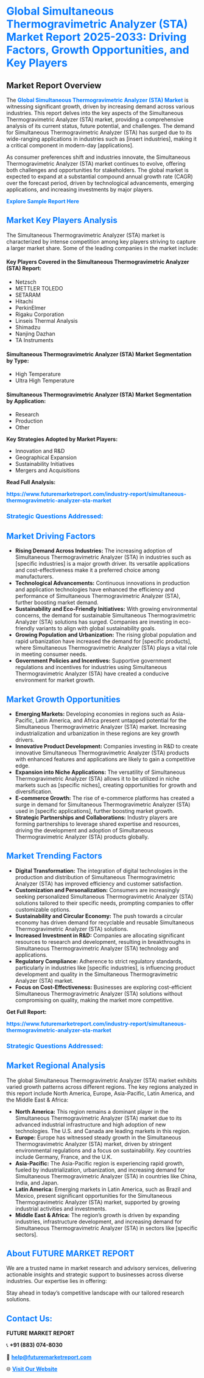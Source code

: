 <h1 style="color: #007BFF;">Global Simultaneous Thermogravimetric Analyzer (STA) Market Report 2025-2033: Driving Factors, Growth Opportunities, and Key Players</h1>

<section id="overview">
<h2>Market Report Overview</h2>
<p>The <a href="https://www.futuremarketreport.com/industry-report/simultaneous-thermogravimetric-analyzer-sta-market" style="color: #007BFF; text-decoration: none;"><strong>Global Simultaneous Thermogravimetric Analyzer (STA) Market</strong></a> is witnessing significant growth, driven by increasing demand across various industries. This report delves into the key aspects of the Simultaneous Thermogravimetric Analyzer (STA) market, providing a comprehensive analysis of its current status, future potential, and challenges. The demand for Simultaneous Thermogravimetric Analyzer (STA) has surged due to its wide-ranging applications in industries such as [insert industries], making it a critical component in modern-day [applications].</p>
<p>As consumer preferences shift and industries innovate, the Simultaneous Thermogravimetric Analyzer (STA) market continues to evolve, offering both challenges and opportunities for stakeholders. The global market is expected to expand at a substantial compound annual growth rate (CAGR) over the forecast period, driven by technological advancements, emerging applications, and increasing investments by major players.</p>
</section>

<section id="overview">
<p><a href="https://www.futuremarketreport.com/request-sample/reportId=106974" style="color: #007BFF; text-decoration: none;"><strong>Explore Sample Report Here</strong></a></p>
</section>

<section id="key-players">
<h2 style="color: #007BFF;">Market Key Players Analysis</h2>
<p>The Simultaneous Thermogravimetric Analyzer (STA) market is characterized by intense competition among key players striving to capture a larger market share. Some of the leading companies in the market include:</p>
<h4>Key Players Covered in the Simultaneous Thermogravimetric Analyzer (STA) Report:</h4>
<ul><li>Netzsch</li><li>METTLER TOLEDO</li><li>SETARAM</li><li>Hitachi</li><li>PerkinElmer</li><li>Rigaku Corporation</li><li>Linseis Thermal Analysis</li><li>Shimadzu</li><li>Nanjing Dazhan</li><li>TA Instruments</li></ul>
<h4>Simultaneous Thermogravimetric Analyzer (STA) Market Segmentation by Type:</h4>
<ul><li>High Temperature</li><li>Ultra High Temperature</li></ul>

<h4>Simultaneous Thermogravimetric Analyzer (STA) Market Segmentation by Application:</h4>
<ul><li>Research</li><li>Production</li><li>Other</li></ul>
<p><strong>Key Strategies Adopted by Market Players:</strong></p>
<ul>
<li>Innovation and R&D</li>
<li>Geographical Expansion</li>
<li>Sustainability Initiatives</li>
<li>Mergers and Acquisitions</li>
</ul>
</section>

<section>
<p><strong>Read Full Analysis: </strong></p><a href="https://www.futuremarketreport.com/industry-report/simultaneous-thermogravimetric-analyzer-sta-market" style="color: #007BFF; text-decoration: none;"><strong>https://www.futuremarketreport.com/industry-report/simultaneous-thermogravimetric-analyzer-sta-market</strong></a>
<h3 style="color: #007BFF;">Strategic Questions Addressed:</h3>
</section>

<section id="driving-factors">
<h2 style="color: #007BFF;">Market Driving Factors</h2>
<ul>
<li><strong>Rising Demand Across Industries:</strong> The increasing adoption of Simultaneous Thermogravimetric Analyzer (STA) in industries such as [specific industries] is a major growth driver. Its versatile applications and cost-effectiveness make it a preferred choice among manufacturers.</li>
<li><strong>Technological Advancements:</strong> Continuous innovations in production and application technologies have enhanced the efficiency and performance of Simultaneous Thermogravimetric Analyzer (STA), further boosting market demand.</li>
<li><strong>Sustainability and Eco-Friendly Initiatives:</strong> With growing environmental concerns, the demand for sustainable Simultaneous Thermogravimetric Analyzer (STA) solutions has surged. Companies are investing in eco-friendly variants to align with global sustainability goals.</li>
<li><strong>Growing Population and Urbanization:</strong> The rising global population and rapid urbanization have increased the demand for [specific products], where Simultaneous Thermogravimetric Analyzer (STA) plays a vital role in meeting consumer needs.</li>
<li><strong>Government Policies and Incentives:</strong> Supportive government regulations and incentives for industries using Simultaneous Thermogravimetric Analyzer (STA) have created a conducive environment for market growth.</li>
</ul>
</section>

<section id="growth-opportunities">
<h2 style="color: #007BFF;">Market Growth Opportunities</h2>
<ul>
<li><strong>Emerging Markets:</strong> Developing economies in regions such as Asia-Pacific, Latin America, and Africa present untapped potential for the Simultaneous Thermogravimetric Analyzer (STA) market. Increasing industrialization and urbanization in these regions are key growth drivers.</li>
<li><strong>Innovative Product Development:</strong> Companies investing in R&D to create innovative Simultaneous Thermogravimetric Analyzer (STA) products with enhanced features and applications are likely to gain a competitive edge.</li>
<li><strong>Expansion into Niche Applications:</strong> The versatility of Simultaneous Thermogravimetric Analyzer (STA) allows it to be utilized in niche markets such as [specific niches], creating opportunities for growth and diversification.</li>
<li><strong>E-commerce Growth:</strong> The rise of e-commerce platforms has created a surge in demand for Simultaneous Thermogravimetric Analyzer (STA) used in [specific applications], further boosting market growth.</li>
<li><strong>Strategic Partnerships and Collaborations:</strong> Industry players are forming partnerships to leverage shared expertise and resources, driving the development and adoption of Simultaneous Thermogravimetric Analyzer (STA) products globally.</li>
</ul>
</section>

<section id="trending-factors">
<h2 style="color: #007BFF;">Market Trending Factors</h2>
<ul>
<li><strong>Digital Transformation:</strong> The integration of digital technologies in the production and distribution of Simultaneous Thermogravimetric Analyzer (STA) has improved efficiency and customer satisfaction.</li>
<li><strong>Customization and Personalization:</strong> Consumers are increasingly seeking personalized Simultaneous Thermogravimetric Analyzer (STA) solutions tailored to their specific needs, prompting companies to offer customizable options.</li>
<li><strong>Sustainability and Circular Economy:</strong> The push towards a circular economy has driven demand for recyclable and reusable Simultaneous Thermogravimetric Analyzer (STA) solutions.</li>
<li><strong>Increased Investment in R&D:</strong> Companies are allocating significant resources to research and development, resulting in breakthroughs in Simultaneous Thermogravimetric Analyzer (STA) technology and applications.</li>
<li><strong>Regulatory Compliance:</strong> Adherence to strict regulatory standards, particularly in industries like [specific industries], is influencing product development and quality in the Simultaneous Thermogravimetric Analyzer (STA) market.</li>
<li><strong>Focus on Cost-Effectiveness:</strong> Businesses are exploring cost-efficient Simultaneous Thermogravimetric Analyzer (STA) solutions without compromising on quality, making the market more competitive.</li>
</ul>
</section>

<section>
<p><strong>Get Full Report: </strong></p><a href="https://www.futuremarketreport.com/industry-report/simultaneous-thermogravimetric-analyzer-sta-market" style="color: #007BFF; text-decoration: none;"><strong>https://www.futuremarketreport.com/industry-report/simultaneous-thermogravimetric-analyzer-sta-market</strong></a>
<h3 style="color: #007BFF;">Strategic Questions Addressed:</h3>
</section>


<section id="regional-analysis">
<h2 style="color: #007BFF;">Market Regional Analysis</h2>
<p>The global Simultaneous Thermogravimetric Analyzer (STA) market exhibits varied growth patterns across different regions. The key regions analyzed in this report include North America, Europe, Asia-Pacific, Latin America, and the Middle East & Africa:</p>
<ul>
<li><strong>North America:</strong> This region remains a dominant player in the Simultaneous Thermogravimetric Analyzer (STA) market due to its advanced industrial infrastructure and high adoption of new technologies. The U.S. and Canada are leading markets in this region.</li>
<li><strong>Europe:</strong> Europe has witnessed steady growth in the Simultaneous Thermogravimetric Analyzer (STA) market, driven by stringent environmental regulations and a focus on sustainability. Key countries include Germany, France, and the U.K.</li>
<li><strong>Asia-Pacific:</strong> The Asia-Pacific region is experiencing rapid growth, fueled by industrialization, urbanization, and increasing demand for Simultaneous Thermogravimetric Analyzer (STA) in countries like China, India, and Japan.</li>
<li><strong>Latin America:</strong> Emerging markets in Latin America, such as Brazil and Mexico, present significant opportunities for the Simultaneous Thermogravimetric Analyzer (STA) market, supported by growing industrial activities and investments.</li>
<li><strong>Middle East & Africa:</strong> The region’s growth is driven by expanding industries, infrastructure development, and increasing demand for Simultaneous Thermogravimetric Analyzer (STA) in sectors like [specific sectors].</li>
</ul>
</section>

<footer>
<h2 style="color: #007BFF;">About FUTURE MARKET REPORT</h2>
<p>We are a trusted name in market research and advisory services, delivering actionable insights and strategic support to businesses across diverse industries. Our expertise lies in offering:</p>

<p>Stay ahead in today’s competitive landscape with our tailored research solutions.</p>

<h2 style="color: #007BFF;">Contact Us:</h2>
<p><strong>FUTURE MARKET REPORT</strong></p>
<p>📞 <strong>+91 (883) 074-8030</strong></p>
<p>📧 <strong><a href="mailto:help@futuremarketreport.com" style="color: #007BFF;">help@futuremarketreport.com</a></strong></p>
<p>🌐 <strong><a href="https://www.futuremarketreport.com/" style="color: #007BFF;">Visit Our Website</a></strong></p>
</footer>